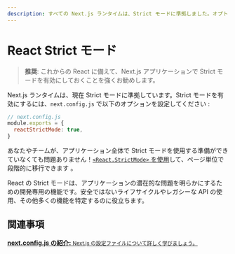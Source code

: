 ```yaml
---
description: すべての Next.js ランタイムは、Strict モードに準拠しました。オプトインの方法を学びましょう。
---
```


# React Strict モード

> **推奨**: これからの React に備えて、Next.js アプリケーションで Strict モードを有効にしておくことを強くお勧めします。

Next.js ランタイムは、現在 Strict モードに準拠しています。Strict モードを有効にするには、`next.config.js` で以下のオプションを設定してください :


```js
// next.config.js
module.exports = {
  reactStrictMode: true,
}
```

あなたやチームが、アプリケーション全体で Strict モードを使用する準備ができていなくても問題ありません！[`<React.StrictMode>` を使用](https://reactjs.org/docs/strict-mode.html)して、ページ単位で段階的に移行できます 。

React の Strict モードは、アプリケーションの潜在的な問題を明らかにするための開発専用の機能です。安全ではないライフサイクルやレガシーな API の使用、その他多くの機能を特定するのに役立ちます。

## 関連事項

<div class="card">
  <a href="/docs/api-reference/next.config.js/introduction.md">
    <b>next.config.js の紹介:</b>
    <small>Next.js の設定ファイルについて詳しく学びましょう。</small>
  </a>
</div>

